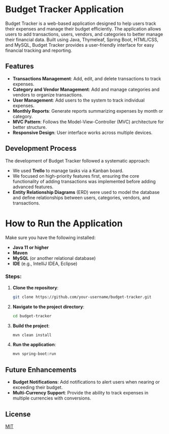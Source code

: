 
# Budget Tracker Application

Budget Tracker is a web-based application designed to help users track their expenses and manage their budget efficiently. The application allows users to add transactions, users, vendors, and categories to better manage their financial data. Built using Java, Thymeleaf, Spring Boot, HTML/CSS, and MySQL, Budget Tracker provides a user-friendly interface for easy financial tracking and reporting.

## Features

- **Transactions Management**: Add, edit, and delete transactions to track expenses.
- **Category and Vendor Management**: Add and manage categories and vendors to organize transactions.
- **User Management**: Add users to the system to track individual expenses.
- **Monthly Reports**: Generate reports summarizing expenses by month or category.
- **MVC Pattern**: Follows the Model-View-Controller (MVC) architecture for better structure.
- **Responsive Design**: User interface works across multiple devices.

## Development Process

The development of Budget Tracker followed a systematic approach:

- We used **Trello** to manage tasks via a Kanban board.
- We focused on high-priority features first, ensuring the core functionality of adding transactions was implemented before adding advanced features.
- **Entity Relationship Diagrams** (ERD) were used to model the database and define relationships between users, categories, vendors, and transactions.

# How to Run the Application

Make sure you have the following installed:

- **Java 11 or higher**
- **Maven**
- **MySQL** (or another relational database)
- **IDE** (e.g., IntelliJ IDEA, Eclipse)

### Steps:

1. **Clone the repository**:
   ```bash
   git clone https://github.com/your-username/budget-tracker.git
2. **Navigate to the project directory**:
   ```bash
   cd budget-tracker
3. **Build the project**:
    ```bash
   mvn clean install
4. **Run the application**:
   ```bash
   mvn spring-boot:run

## Future Enhancements

- **Budget Notifications**: Add notifications to alert users when nearing or exceeding their budget.
- **Multi-Currency Support**: Provide the ability to track expenses in multiple currencies with conversions.

## License

[MIT](https://choosealicense.com/licenses/mit/)

